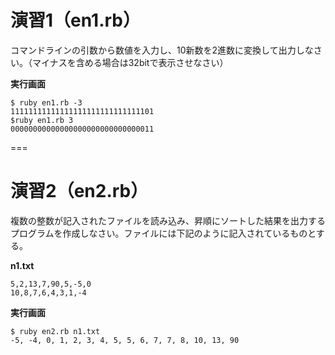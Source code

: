 # 演習1（en1.rb）
コマンドラインの引数から数値を入力し、10新数を2進数に変換して出力しなさい。（マイナスを含める場合は32bitで表示させなさい）

**実行画面**
	
	$ ruby en1.rb -3
	11111111111111111111111111111101
	$ruby en1.rb 3
	00000000000000000000000000000011
	
===

# 演習2（en2.rb）
複数の整数が記入されたファイルを読み込み、昇順にソートした結果を出力するプログラムを作成しなさい。ファイルには下記のように記入されているものとする。

**n1.txt**

	5,2,13,7,90,5,-5,0
	10,8,7,6,4,3,1,-4
	
**実行画面**

	$ ruby en2.rb n1.txt
	-5, -4, 0, 1, 2, 3, 4, 5, 5, 6, 7, 7, 8, 10, 13, 90